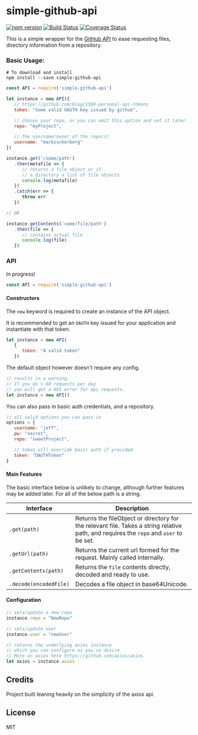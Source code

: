 simple-github-api
====

[![npm version](https://img.shields.io/npm/v/simple-github-api.svg?style=flat-square)](https://www.npmjs.org/package/simple-github-api)
[![Build Status](https://travis-ci.org/DarkPurple141/github-api-query.svg?branch=master)](https://travis-ci.org/DarkPurple141/github-api-query)
[![Coverage Status](https://coveralls.io/repos/github/DarkPurple141/github-api-query/badge.svg?branch=master)](https://coveralls.io/github/DarkPurple141/github-api-query?branch=master)

This is a simple wrapper for the
[GitHub API](https://developer.github.com/v3/) to ease requesting files,
 directory information from a repository.

### Basic Usage:
```node
# To download and install
npm install --save simple-github-api
```

```js
const API = require('simple-github-api')

let instance = new API({
   // https://github.com/blog/1509-personal-api-tokens
   token: "Some valid OAUTH key issued by github",

   // choose your repo, or you can omit this option and set it later
   repo: "myProject",

   // the username/owner of the repo(s)
   username: "markzuckerberg"
})

instance.get('/some/path')
   .then(metafile => {
      // returns a file object or if
      // a directory a list of file objects
      console.log(metafile)
   })
   .catch(err => {
      throw err
   })

// OR

instance.getContents('some/file/path')
   .then(file => {
      // contains actual file
      console.log(file)
   })

```

### API

In progress!

```js
const API = require('simple-github-api')
```

#### Constructors
The `new` keyword is required to
create an instance of the API
object.

It is recommended to get an `OAUTH`
key issued for your application and
instantiate with that token.

```js
let instance = new API(
   {
      token: "A valid token"
   })
```

The default object however doesn't require any config.
```js
// results in a warning.
// If you do > 60 requests per day
// you will get a 401 error for api requests.
let instance = new API()
```
You can also pass in basic auth credentials, and a repository.

```js
// all valid options you can pass in
options = {
   username: "jeff",
   pw: "secret",
   repo: "sweetProject",

   // token will override basic auth if provided
   token: "OAUTHToken"
}
```
#### Main Features
The basic interface below is unlikely to change, although further features may be added later. For all of the below path is a string.

Interface | Description
--------- | ----------
`.get(path)`         | Returns the fileObject or directory for the relevant file. Takes a string relative path, and requires the `repo` and `user` to be set.
`.getUrl(path)`      | Returns the current url formed for the request. Mainly called internally.
`.getContents(path)` | Returns the `file` contents directly, decoded and ready to use.
`.decode(encodedFile)`  | Decodes a file object in base64Unicode.



#### Configuration
```js
// sets/update a new repo
instance.repo = "NewRepo"

// sets/update user
instance.user = "newUser"

// returns the underlying axios instance
// which you can configure as you so desire
// More on axios here https://github.com/axios/axios
let axios = instance.axios
```

## Credits
Project built leaning heavily on the simplicity of the axios api.

## License
MIT

